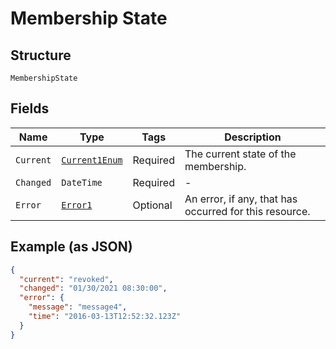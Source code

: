 
# Membership State

## Structure

`MembershipState`

## Fields

| Name | Type | Tags | Description |
|  --- | --- | --- | --- |
| `Current` | [`Current1Enum`](../../doc/models/current-1-enum.md) | Required | The current state of the membership. |
| `Changed` | `DateTime` | Required | - |
| `Error` | [`Error1`](../../doc/models/error-1.md) | Optional | An error, if any, that has occurred for this resource. |

## Example (as JSON)

```json
{
  "current": "revoked",
  "changed": "01/30/2021 08:30:00",
  "error": {
    "message": "message4",
    "time": "2016-03-13T12:52:32.123Z"
  }
}
```

